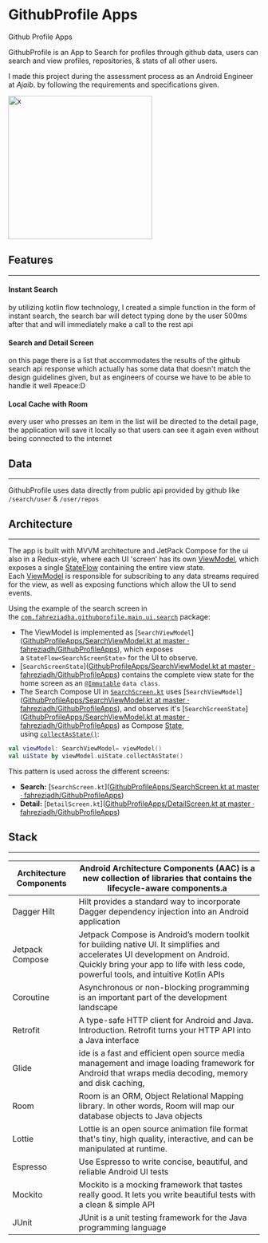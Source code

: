 

# GithubProfile Apps

Github Profile Apps

GithubProfile is an App to Search for profiles through github data, users can search and view profiles, repositories, & stats of all other users.

I made this project during the assessment process as an Android Engineer at *Ajaib*. by following the requirements and specifications given.



<img title="" src="file:///C:/Users/aji/AndroidStudioProjects/GithubProfile/showcase.jpg" alt="x" width="288" data-align="inline">



## Features

---

#### Instant Search

by utilizing kotlin flow technology, I created a simple function in the form of instant search, the search bar will detect typing done by the user 500ms after that and will immediately make a call to the rest api



#### Search and Detail Screen

on this page there is a list that accommodates the results of the github search api response which actually has some data that doesn't match the design guidelines given, but as engineers of course we have to be able to handle it well #peace:D



#### Local Cache with Room

every user who presses an item in the list will be directed to the detail page, the application will save it locally so that users can see it again even without being connected to the internet





## Data

---

GithubProfile uses data directly from public api provided by github like `/search/user` & `/user/repos`



## Architecture

---

The app is built with MVVM architecture and JetPack Compose for the ui also in a Redux-style, where each UI 'screen' has its own [ViewModel](https://developer.android.com/topic/libraries/architecture/viewmodel), which exposes a single [StateFlow](https://kotlin.github.io/kotlinx.coroutines/kotlinx-coroutines-core/kotlinx.coroutines.flow/-state-flow/) containing the entire view state. Each [ViewModel](https://developer.android.com/topic/libraries/architecture/viewmodel) is responsible for subscribing to any data streams required for the view, as well as exposing functions which allow the UI to send events.

Using the example of the search screen in the [`com.fahreziadha.githubprofile.main.ui.search`](https://github.com/fahreziadh/GithubProfileApps/blob/master/app/src/main/java/com/fahreziadha/githubprofile/main/ui/search/SearchScreen.kt) package:

- The ViewModel is implemented as [`SearchViewModel`]([GithubProfileApps/SearchViewModel.kt at master · fahreziadh/GithubProfileApps](https://github.com/fahreziadh/GithubProfileApps/blob/master/app/src/main/java/com/fahreziadha/githubprofile/main/ui/search/SearchViewModel.kt)), which exposes a `StateFlow<SearchScreenState>` for the UI to observe.
- [`SearchScreenState`]([GithubProfileApps/SearchViewModel.kt at master · fahreziadh/GithubProfileApps](https://github.com/fahreziadh/GithubProfileApps/blob/master/app/src/main/java/com/fahreziadha/githubprofile/main/ui/search/SearchViewModel.kt)) contains the complete view state for the home screen as an [`@Immutable`](https://developer.android.com/reference/kotlin/androidx/compose/runtime/Immutable) `data class`.
- The Search Compose UI in [`SearchScreen.kt`]() uses [`SearchViewModel`]([GithubProfileApps/SearchViewModel.kt at master · fahreziadh/GithubProfileApps](https://github.com/fahreziadh/GithubProfileApps/blob/master/app/src/main/java/com/fahreziadha/githubprofile/main/ui/search/SearchViewModel.kt)), and observes it's [`SearchScreenState`]([GithubProfileApps/SearchViewModel.kt at master · fahreziadh/GithubProfileApps](https://github.com/fahreziadh/GithubProfileApps/blob/master/app/src/main/java/com/fahreziadha/githubprofile/main/ui/search/SearchViewModel.kt)) as Compose [State](https://developer.android.com/reference/kotlin/androidx/compose/runtime/State), using [`collectAsState()`](https://developer.android.com/reference/kotlin/androidx/compose/package-summary#collectasstate):

```kotlin
val viewModel: SearchViewModel= viewModel()
val uiState by viewModel.uiState.collectAsState()
```

This pattern is used across the different screens:

- **Search:** [`SearchScreen.kt`]([GithubProfileApps/SearchScreen.kt at master · fahreziadh/GithubProfileApps](https://github.com/fahreziadh/GithubProfileApps/blob/master/app/src/main/java/com/fahreziadha/githubprofile/main/ui/search/SearchScreen.kt))
- **Detail:** [`DetailScreen.kt`]([GithubProfileApps/DetailScreen.kt at master · fahreziadh/GithubProfileApps](https://github.com/fahreziadh/GithubProfileApps/blob/master/app/src/main/java/com/fahreziadha/githubprofile/main/ui/detail/DetailScreen.kt))



## Stack

---

| Architecture Components | Android Architecture Components (AAC) is a new collection of libraries that contains the lifecycle-aware components.a                                                                                                 |
| ----------------------- | --------------------------------------------------------------------------------------------------------------------------------------------------------------------------------------------------------------------- |
| Dagger Hilt             | Hilt provides a standard way to incorporate Dagger dependency injection into an Android application                                                                                                                   |
| Jetpack Compose         | Jetpack Compose is Android’s modern toolkit for building native UI. It simplifies and accelerates UI development on Android. Quickly bring your app to life with less code, powerful tools, and intuitive Kotlin APIs |
| Coroutine               | Asynchronous or non-blocking programming is an important part of the development landscape                                                                                                                            |
| Retrofit                | A type-safe HTTP client for Android and Java. Introduction. Retrofit turns your HTTP API into a Java interface                                                                                                        |
| Glide                   | ide is a fast and efficient open source media management and image loading framework for Android that wraps media decoding, memory and disk caching,                                                                  |
| Room                    | Room is an ORM, Object Relational Mapping library. In other words, Room will map our database objects to Java objects                                                                                                 |
| Lottie                  | Lottie is an open source animation file format that's tiny, high quality, interactive, and can be manipulated at runtime.                                                                                             |
| Espresso                | Use Espresso to write concise, beautiful, and reliable Android UI tests                                                                                                                                               |
| Mockito                 | Mockito is a mocking framework that tastes really good. It lets you write beautiful tests with a clean & simple API                                                                                                   |
| JUnit                   | JUnit is a unit testing framework for the Java programming language                                                                                                                                                   |


